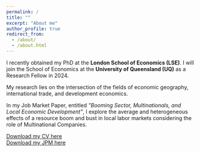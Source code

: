 ```yaml
---
permalink: /
title: ""
excerpt: "About me"
author_profile: true
redirect_from: 
  - /about/
  - /about.html
---
```


I recently obtained my PhD at the <b>London School of Economics (LSE)</b>. I will join the School of Economics at the <b>University of Queensland (UQ)</b> as a Research Fellow in 2024.

My research lies on the intersection of the fields of economic geography, international trade, and development economics. 

In my Job Market Paper, entitled <i>"Booming Sector, Multinationals, and Local Economic Development"</i>, I explore the average and heterogeneous effects of a resource boom and bust in local labor markets considering the role of Multinational Companies.

[Download my CV here](https://juandanielsotodiaz.github.io/site/files/JuanSotoDiaz_CV.pdf)          
[Download my JPM here](https://papers.ssrn.com/sol3/papers.cfm?abstract_id=4460735)   

   
